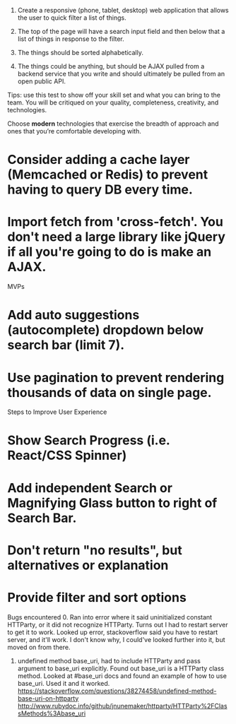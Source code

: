 1. Create a responsive (phone, tablet, desktop) web application that allows the user to quick filter a list of things.

2. The top of the page will have a search input field and then below that a list of things in response to the filter.

3. The things should be sorted alphabetically.

4. The things could be anything, but should be AJAX pulled from a backend service that you write and should ultimately be pulled from an open public API.

Tips: use this test to show off your skill set and what you can bring to the team. You will be critiqued on your quality, completeness, creativity, and technologies.

Choose **modern** technologies that exercise the breadth of approach and ones that you’re comfortable developing with.


# Consider adding a cache layer (Memcached or Redis) to prevent having to query DB every time.
# Import fetch from 'cross-fetch'. You don't need a large library like jQuery if all you're going to do is make an AJAX.

MVPs
# Add auto suggestions (autocomplete) dropdown below search bar (limit 7).
# Use pagination to prevent rendering thousands of data on single page.

Steps to Improve User Experience
# Show Search Progress (i.e. React/CSS Spinner)
# Add independent Search or Magnifying Glass button to right of Search Bar.
# Don't return "no results", but alternatives or explanation
# Provide filter and sort options


Bugs encountered
0. Ran into error where it said uninitialized constant HTTParty, or it did not recognize HTTParty. Turns out I had to restart server to get it to work. Looked up error, stackoverflow said you have to restart server, and it'll work. I don't know why, I could've looked further into it, but moved on from there. 
1. undefined method base_uri, had to include HTTParty and pass argument to base_uri explicitly. Found out base_uri is a HTTParty class method. Looked at #base_uri docs and found an example of how to use base_uri. Used it and it worked.  
https://stackoverflow.com/questions/38274458/undefined-method-base-uri-on-httparty
http://www.rubydoc.info/github/jnunemaker/httparty/HTTParty%2FClassMethods%3Abase_uri
